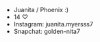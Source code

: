 - Juanita / Phoenix :)
- 14 ♡
- Instagram: juanita.myersss7
- Snapchat: golden-nita7

<!---
juanitamyersss7/juanitamyersss7 is a ✨ special ✨ repository because its `README.md` (this file) appears on your GitHub profile.
You can click the Preview link to take a look at your changes.
--->

